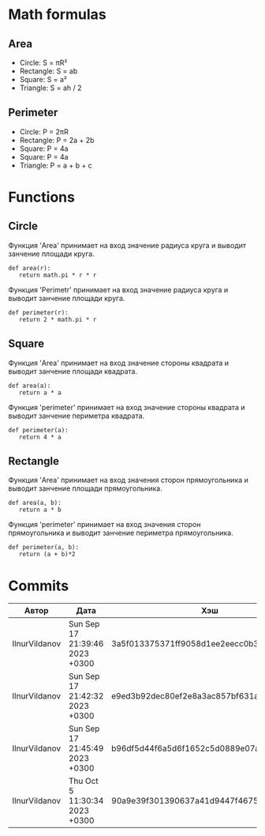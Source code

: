 # Math formulas
## Area
- Circle: S = πR²
- Rectangle: S = ab
- Square: S = a²
- Triangle: S = ah / 2

## Perimeter
- Circle: P = 2πR
- Rectangle: P = 2a + 2b
- Square: P = 4a
- Square: P = 4a
- Triangle: P = a + b + c


# Functions
 ## Circle
 Функция 'Area' принимает на вход значение радиуса круга и выводит занчение площади круга.
 ```
 def area(r):
 	return math.pi * r * r
 ```

 Функция 'Perimetr' принимает на вход значение радиуса круга и выводит занчение площади круга.
 ```
 def perimeter(r):
 	return 2 * math.pi * r
 ```

 ## Square
 Функция 'Area' принимает на вход значение стороны квадрата и выводит занчение площади квадрата.
 ```
 def area(a):
 	return a * a
 ```

 Функция 'perimeter' принимает на вход значение стороны квадрата и выводит занчение периметра квадрата.
 ```
 def perimeter(a):
 	return 4 * a
 ```

 ## Rectangle
 Функция 'Area' принимает на вход значения сторон прямоугольника и выводит занчение площади прямоугольника.
 ```
 def area(a, b):
 	return a * b
 ```

 Функция 'perimeter' принимает на вход значения сторон прямоугольника и выводит занчение периметра прямоугольника.
 ```
 def perimeter(a, b):
 	return (a + b)*2
 ```
# Commits 
| Автор | Дата | Хэш | Комментарий |
| --- | --- | --- | --- |
| IlnurVildanov |  Sun Sep 17 21:39:46 2023 +0300 | 3a5f013375371ff9058d1ee2eecc0b345e58748d | new file |
| IlnurVildanov | Sun Sep 17 21:42:32 2023 +0300 | e9ed3b92dec80ef2e8a3ac857bf631a3c486101a | new file 2 |
| IlnurVildanov | Sun Sep 17 21:45:49 2023 +0300 | b96df5d44f6a5d6f1652c5d0889e07a03697936b | error fixed |
| IlnurVildanov | Thu Oct 5 11:30:34 2023 +0300 | 90a9e39f301390637a41d9447f4675ce358782b2 | documentation added |